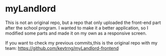 # myLandlord
This is not an original repo, but a repo that only uploaded the front-end part after the school program.
I wanted to make it a better application, so I modified some parts and made it on my own as a responsive screen.

If you want to check my previous commits,this is the original repo with my team: <https://github.com/kevtrng/myLandlord-frontend>
